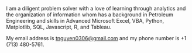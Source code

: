 I am a diligent problem solver with a love of learning through analytics and the organization of information whom has a background in Petroleum Engineering and skills in Advanced Microsoft Excel, VBA, Python, Matplotlib, SQL, Javascript, R, and Tableau. 

My email address is tnguyen0306@gmail.com and my phone number is +1 (713) 480-5761.


<!---
tnguyen0306/tnguyen0306 is a ✨ special ✨ repository because its `README.md` (this file) appears on your GitHub profile.
You can click the Preview link to take a look at your changes.
--->
